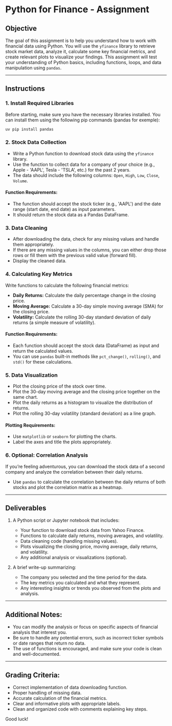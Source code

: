 # Python for Finance - Assignment

## Objective
The goal of this assignment is to help you understand how to work with financial data using Python. You will use the `yfinance` library to retrieve stock market data, analyze it, calculate some key financial metrics, and create relevant plots to visualize your findings. This assignment will test your understanding of Python basics, including functions, loops, and data manipulation using `pandas`.

---

## Instructions

### 1. Install Required Libraries
Before starting, make sure you have the necessary libraries installed. You can install them using the following pip commands (pandas for exemple):

```bash
uv pip install pandas
```

### 2. Stock Data Collection
- Write a Python function to download stock data using the `yfinance` library.
- Use the function to collect data for a company of your choice (e.g., Apple - 'AAPL', Tesla - 'TSLA', etc.) for the past 2 years.
- The data should include the following columns: `Open`, `High`, `Low`, `Close`, `Volume`.

#### Function Requirements:
- The function should accept the stock ticker (e.g., 'AAPL') and the date range (start date, end date) as input parameters.
- It should return the stock data as a Pandas DataFrame.

### 3. Data Cleaning
- After downloading the data, check for any missing values and handle them appropriately.
- If there are any missing values in the columns, you can either drop those rows or fill them with the previous valid value (forward fill).
- Display the cleaned data.

### 4. Calculating Key Metrics
Write functions to calculate the following financial metrics:
- **Daily Returns:** Calculate the daily percentage change in the closing price.
- **Moving Average:** Calculate a 30-day simple moving average (SMA) for the closing price.
- **Volatility:** Calculate the rolling 30-day standard deviation of daily returns (a simple measure of volatility).

#### Function Requirements:
- Each function should accept the stock data (DataFrame) as input and return the calculated values.
- You can use `pandas` built-in methods like `pct_change()`, `rolling()`, and `std()` for these calculations.

### 5. Data Visualization
- Plot the closing price of the stock over time.
- Plot the 30-day moving average and the closing price together on the same chart.
- Plot the daily returns as a histogram to visualize the distribution of returns.
- Plot the rolling 30-day volatility (standard deviation) as a line graph.

#### Plotting Requirements:
- Use `matplotlib` or `seaborn` for plotting the charts.
- Label the axes and title the plots appropriately.

### 6. Optional: Correlation Analysis
If you’re feeling adventurous, you can download the stock data of a second company and analyze the correlation between their daily returns.

- Use `pandas` to calculate the correlation between the daily returns of both stocks and plot the correlation matrix as a heatmap.

---

## Deliverables

1. A Python script or Jupyter notebook that includes:
   - Your function to download stock data from Yahoo Finance.
   - Functions to calculate daily returns, moving averages, and volatility.
   - Data cleaning code (handling missing values).
   - Plots visualizing the closing price, moving average, daily returns, and volatility.
   - Any additional analysis or visualizations (optional).

2. A brief write-up summarizing:
   - The company you selected and the time period for the data.
   - The key metrics you calculated and what they represent.
   - Any interesting insights or trends you observed from the plots and analysis.

---


## Additional Notes:
- You can modify the analysis or focus on specific aspects of financial analysis that interest you.
- Be sure to handle any potential errors, such as incorrect ticker symbols or date ranges that return no data.
- The use of functions is encouraged, and make sure your code is clean and well-documented.

---

## Grading Criteria:
- Correct implementation of data downloading function.
- Proper handling of missing data.
- Accurate calculation of the financial metrics.
- Clear and informative plots with appropriate labels.
- Clean and organized code with comments explaining key steps.

Good luck!
